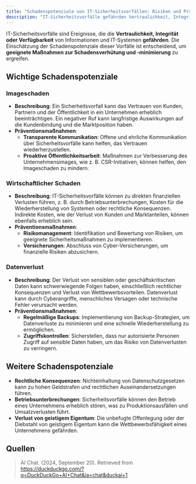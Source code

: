 ```yaml
---
title: "Schadenspotenziale von IT-Sicherheitsvorfällen: Risiken und Prävention"
description: "IT-Sicherheitsvorfälle gefährden Vertraulichkeit, Integrität und Verfügbarkeit. Schadenspotenziale umfassen Imageschaden, wirtschaftliche Verluste und Datenverlust, mit Präventionsmaßnahmen wie Kommunikation, Risikomanagement und Backups."
---
```


IT-Sicherheitsvorfälle sind Ereignisse, die die **Vertraulichkeit, Integrität oder Verfügbarkeit** von Informationen und IT-Systemen **gefährden**. Die Einschätzung der Schadenspotenziale dieser Vorfälle ist entscheidend, um **geeignete Maßnahmen zur Schadensverhütung und -minimierung** zu ergreifen.

## Wichtige Schadenspotenziale

### Imageschaden
- **Beschreibung**: Ein Sicherheitsvorfall kann das Vertrauen von Kunden, Partnern und der Öffentlichkeit in ein Unternehmen erheblich beeinträchtigen. Ein negativer Ruf kann langfristige Auswirkungen auf die Kundenbindung und die Marktposition haben.
- **Präventionsmaßnahmen**:
  - **Transparente Kommunikation**: Offene und ehrliche Kommunikation über Sicherheitsvorfälle kann helfen, das Vertrauen wiederherzustellen.
  - **Proaktive Öffentlichkeitsarbeit**: Maßnahmen zur Verbesserung des Unternehmensimages, wie z. B. CSR-Initiativen, können helfen, den Imageschaden zu mindern.

### Wirtschaftlicher Schaden
- **Beschreibung**: IT-Sicherheitsvorfälle können zu direkten finanziellen Verlusten führen, z. B. durch Betriebsunterbrechungen, Kosten für die Wiederherstellung von Systemen oder rechtliche Konsequenzen. Indirekte Kosten, wie der Verlust von Kunden und Marktanteilen, können ebenfalls erheblich sein.
- **Präventionsmaßnahmen**:
  - **Risikomanagement**: Identifikation und Bewertung von Risiken, um geeignete Sicherheitsmaßnahmen zu implementieren.
  - **Versicherungen**: Abschluss von Cyber-Versicherungen, um finanzielle Risiken abzusichern.

### Datenverlust
- **Beschreibung**: Der Verlust von sensiblen oder geschäftskritischen Daten kann schwerwiegende Folgen haben, einschließlich rechtlicher Konsequenzen und Verlust von Wettbewerbsvorteilen. Datenverlust kann durch Cyberangriffe, menschliches Versagen oder technische Fehler verursacht werden.
- **Präventionsmaßnahmen**:
  - **Regelmäßige Backups**: Implementierung von Backup-Strategien, um Datenverluste zu minimieren und eine schnelle Wiederherstellung zu ermöglichen.
  - **Zugriffskontrollen**: Sicherstellen, dass nur autorisierte Personen Zugriff auf sensible Daten haben, um das Risiko von Datenverlusten zu verringern.

## Weitere Schadenspotenziale
- **Rechtliche Konsequenzen**: Nichteinhaltung von Datenschutzgesetzen kann zu hohen Geldstrafen und rechtlichen Auseinandersetzungen führen.
- **Betriebsunterbrechungen**: Sicherheitsvorfälle können den Betrieb eines Unternehmens erheblich stören, was zu Produktionsausfällen und Umsatzverlusten führt.
- **Verlust von geistigem Eigentum**: Die unbefugte Offenlegung oder der Diebstahl von geistigem Eigentum kann die Wettbewerbsfähigkeit eines Unternehmens gefährden.

## Quellen
> AI Chat. (2024, September 20). Retrieved from https://duckduckgo.com/?q=DuckDuckGo+AI+Chat&ia=chat&duckai=1